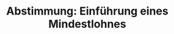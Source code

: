 ---
abstimmung:
  abstimmung: 2
  bundestagssitzung: 46
  legislaturperiode: 18
categories:
- Arbeit
- Soziales
data:
- title: Abstimmungsergebnis 20140703_2-data.pdf
  url: /res/abstimmungsliste/20140703_2-data.pdf
- title: Abstimmungsergebnis 20140703_2_xls-data.csv
  url: /res/abstimmungsliste/analyses/20140703_2_xls-data.csv
documents:
- local: /res/abstimmungsdaten/018-046-02/1801558.pdf
  title: Drucksache 18/01558.pdf
  url: http://dip21.bundestag.de/dip21/btd/18/015/1801558.pdf
- local: /res/abstimmungsdaten/018-046-02/1802010.pdf
  title: Drucksache 18/02010.pdf
  url: http://dip21.bundestag.de/dip21/btd/18/020/1802010.pdf
ergebnis:
  cdu/csu:
    enthaltung: 2
    gesamt: 311
    ja: 286
    nein: 5
    nichtabgegeben: 18
    ungueltig: 0
  die.linke:
    enthaltung: 59
    gesamt: 64
    ja: 0
    nein: 0
    nichtabgegeben: 5
    ungueltig: 0
  file: 20140703_2_xls-data.csv
  gruenen:
    enthaltung: 0
    gesamt: 63
    ja: 61
    nein: 0
    nichtabgegeben: 2
    ungueltig: 0
  spd:
    enthaltung: 0
    gesamt: 193
    ja: 188
    nein: 0
    nichtabgegeben: 5
    ungueltig: 0
layout: abstimmung
links:
- title: https://www.bundestag.de/parlament/plenum/abstimmung/abstimmung?id=290
  url: https://www.bundestag.de/parlament/plenum/abstimmung/abstimmung?id=290
- title: http://www.abgeordnetenwatch.de/flaechendeckender_mindestlohn_von_8_50_euro-1105-627.html
  url: http://www.abgeordnetenwatch.de/flaechendeckender_mindestlohn_von_8_50_euro-1105-627.html
preview: "Deutscher Bundestag\n\n46. Sitzung des Deutschen Bundestages\nam Donnerstag,\
  \ 3.Juli 2014\nEndg\xFCltiges Ergebnis der Namentlichen Abstimmung Nr. 2\n\nGesetzentwurf\
  \ der Bundesregierung\nEntwurf eines Gesetzes zur St\xE4rkung der Tarifautonomie\
  \ (Tarifautonomiest\xE4rkungsgesetz)\n- Drucksachen 18/1558 und 18/2010 (neu) -\n\
  \nAbgegebene Stimmen insgesamt:\nNicht abgegebene Stimmen:\nJa-Stimmen:\n\n601\n\
  30\n535\n\nNein-Stimmen:\n\n5\n\nEnthaltungen:\n\n61\n\nUng\xFCltige:\n\nBerlin,\
  \ den 03.07.2014\n\n0\n\nBeginn: 13:00\nEnde: 13:03\n"
tags:
- Gehalt
- Mindestlohn
- Tarif
- Arbeitnehmer
- Arbeitgeber
title: "Abstimmung: Einf\xFChrung eines Mindestlohnes"
---
